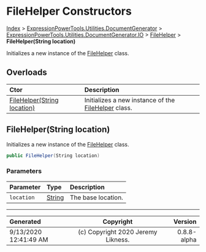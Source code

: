 ﻿# FileHelper Constructors

[Index](../index.md) > [ExpressionPowerTools.Utilities.DocumentGenerator](ExpressionPowerTools.Utilities.DocumentGenerator.a.md) > [ExpressionPowerTools.Utilities.DocumentGenerator.IO](ExpressionPowerTools.Utilities.DocumentGenerator.IO.n.md) > [FileHelper](ExpressionPowerTools.Utilities.DocumentGenerator.IO.FileHelper.cs.md) > **FileHelper(String location)**

Initializes a new instance of the [FileHelper](ExpressionPowerTools.Utilities.DocumentGenerator.IO.FileHelper.cs.md) class.

## Overloads

| Ctor | Description |
| :-- | :-- |
| [FileHelper(String location)](#filehelperstring-location) | Initializes a new instance of the [FileHelper](ExpressionPowerTools.Utilities.DocumentGenerator.IO.FileHelper.cs.md) class. |

## FileHelper(String location)

Initializes a new instance of the [FileHelper](ExpressionPowerTools.Utilities.DocumentGenerator.IO.FileHelper.cs.md) class.

```csharp
public FileHelper(String location)
```

### Parameters

| Parameter | Type | Description |
| :-- | :-- | :-- |
| `location` | [String](https://docs.microsoft.com/dotnet/api/system.string) | The base location. |



---

| Generated | Copyright | Version |
| :-- | :-: | --: |
| 9/13/2020 12:41:49 AM | (c) Copyright 2020 Jeremy Likness. | 0.8.8-alpha |
